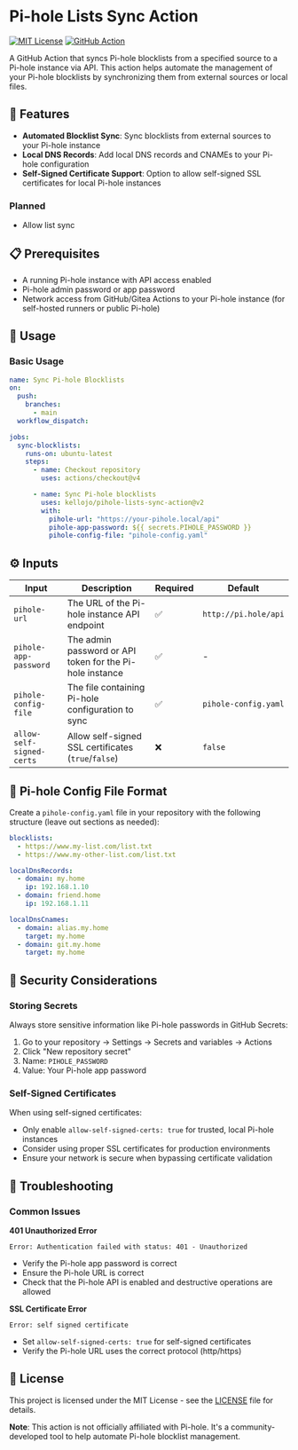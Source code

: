# Pi-hole Lists Sync Action

[![MIT License](https://img.shields.io/badge/License-MIT-green.svg)](https://choosealicense.com/licenses/mit/)
[![GitHub Action](https://img.shields.io/badge/GitHub-Action-blue.svg)](https://github.com/features/actions)

A GitHub Action that syncs Pi-hole blocklists from a specified source to a Pi-hole instance via API. This action helps automate the management of your Pi-hole blocklists by synchronizing them from external sources or local files.

## 🚀 Features

- **Automated Blocklist Sync**: Sync blocklists from external sources to your Pi-hole instance
- **Local DNS Records**: Add local DNS records and CNAMEs to your Pi-hole configuration
- **Self-Signed Certificate Support**: Option to allow self-signed SSL certificates for local Pi-hole instances

### Planned

- Allow list sync

## 📋 Prerequisites

- A running Pi-hole instance with API access enabled
- Pi-hole admin password or app password
- Network access from GitHub/Gitea Actions to your Pi-hole instance (for self-hosted runners or public Pi-hole)

## 🔧 Usage

### Basic Usage

```yaml
name: Sync Pi-hole Blocklists
on:
  push:
    branches:
      - main
  workflow_dispatch:

jobs:
  sync-blocklists:
    runs-on: ubuntu-latest
    steps:
      - name: Checkout repository
        uses: actions/checkout@v4

      - name: Sync Pi-hole blocklists
        uses: kellojo/pihole-lists-sync-action@v2
        with:
          pihole-url: "https://your-pihole.local/api"
          pihole-app-password: ${{ secrets.PIHOLE_PASSWORD }}
          pihole-config-file: "pihole-config.yaml"
```

## ⚙️ Inputs

| Input                     | Description                                              | Required | Default              |
| ------------------------- | -------------------------------------------------------- | -------- | -------------------- |
| `pihole-url`              | The URL of the Pi-hole instance API endpoint             | ✅       | `http://pi.hole/api` |
| `pihole-app-password`     | The admin password or API token for the Pi-hole instance | ✅       | -                    |
| `pihole-config-file`      | The file containing Pi-hole configuration to sync        | ✅       | `pihole-config.yaml` |
| `allow-self-signed-certs` | Allow self-signed SSL certificates (`true`/`false`)      | ❌       | `false`              |

## 📁 Pi-hole Config File Format

Create a `pihole-config.yaml` file in your repository with the following structure (leave out sections as needed):

```yaml
blocklists:
  - https://www.my-list.com/list.txt
  - https://www.my-other-list.com/list.txt

localDnsRecords:
  - domain: my.home
    ip: 192.168.1.10
  - domain: friend.home
    ip: 192.168.1.11

localDnsCnames:
  - domain: alias.my.home
    target: my.home
  - domain: git.my.home
    target: my.home
```

## 🔐 Security Considerations

### Storing Secrets

Always store sensitive information like Pi-hole passwords in GitHub Secrets:

1. Go to your repository → Settings → Secrets and variables → Actions
2. Click "New repository secret"
3. Name: `PIHOLE_PASSWORD`
4. Value: Your Pi-hole app password

### Self-Signed Certificates

When using self-signed certificates:

- Only enable `allow-self-signed-certs: true` for trusted, local Pi-hole instances
- Consider using proper SSL certificates for production environments
- Ensure your network is secure when bypassing certificate validation

## 🐛 Troubleshooting

### Common Issues

**401 Unauthorized Error**

```
Error: Authentication failed with status: 401 - Unauthorized
```

- Verify the Pi-hole app password is correct
- Ensure the Pi-hole URL is correct
- Check that the Pi-hole API is enabled and destructive operations are allowed

**SSL Certificate Error**

```
Error: self signed certificate
```

- Set `allow-self-signed-certs: true` for self-signed certificates
- Verify the Pi-hole URL uses the correct protocol (http/https)

## 📝 License

This project is licensed under the MIT License - see the [LICENSE](LICENSE) file for details.

**Note**: This action is not officially affiliated with Pi-hole. It's a community-developed tool to help automate Pi-hole blocklist management.
